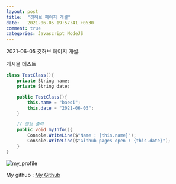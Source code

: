 ```yaml
---
layout: post
title:  "깃허브 페이지 개설"
date:   2021-06-05 19:57:41 +0530
comment: true
categories: Javascript NodeJS
---
```

2021-06-05 깃허브 페이지 개설.

게시물 테스트

```cs
class TestClass(){
	private String name;
	private String date;

	public TestClass(){
		this.name = "baedi";
		this.date = "2021-06-05";
	}

	// 정보 출력
	public void myInfo(){
		Console.WriteLine($"Name : {this.name}");
		Console.WriteLine($"Github pages open : {this.date}");
	}
}
```
![my_profile](https://baedi.github.io/assets/portfolio_.png)

My github : [My Github][my-github]

[my-github]: https://github.com/baedi
